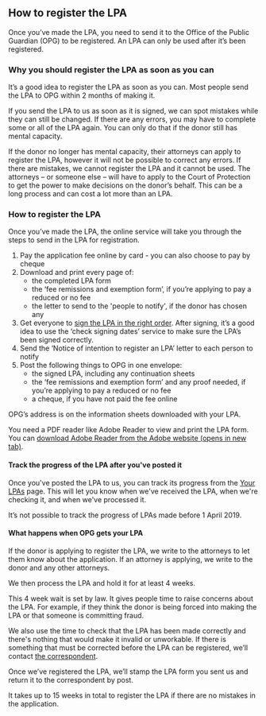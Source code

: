 ## How to register the LPA

Once you’ve made the LPA, you need to send it to the Office of the Public Guardian (OPG) to be registered. An LPA can only be used after it’s been registered.

### Why you should register the LPA as soon as you can

It’s a good idea to register the LPA as soon as you can. Most people send the LPA to OPG within 2 months of making it.

If you send the LPA to us as soon as it is signed, we can spot mistakes while they can still be changed. If there are any errors, you may have to complete some or all of the LPA again. You can only do that if the donor still has mental capacity.

If the donor no longer has mental capacity, their attorneys can apply to register the LPA, however it will not be possible to correct any errors. If there are mistakes, we cannot register the LPA and it cannot be used. The attorneys – or someone else – will have to apply to the Court of Protection to get the power to make decisions on the donor’s behalf. This can be a long process and can cost a lot more than an LPA.

### How to register the LPA

Once you’ve made the LPA, the online service will take you through the steps to send in the LPA for registration.

1. Pay the application fee online by card - you can also choose to pay by cheque
2. Download and print every page of:
    * the completed LPA form
    * the ‘fee remissions and exemption form’, if you’re applying to pay a reduced or no fee
    * the letter to send to the 'people to notify', if the donor has chosen any
3. Get everyone to [sign the LPA in the right order](/help/#topic-signing-the-lpa). After signing, it’s a good idea to use the ‘check signing dates’ service to make sure the LPA’s been signed correctly.
4. Send the ‘Notice of intention to register an LPA’ letter to each person to notify
5. Post the following things to OPG in one envelope:
    * the signed LPA, including any continuation sheets
    * the ‘fee remissions and exemption form’ and any proof needed, if you’re applying to pay a reduced or no fee
    * a cheque, if you have not paid the fee online

OPG’s address is on the information sheets downloaded with your LPA.

You need a PDF reader like Adobe Reader to view and print the LPA form. You can <a href="http://www.adobe.com/uk/products/reader.html" target="_blank" rel="external noopener noreferrer">download Adobe Reader from the Adobe website (opens in new tab)</a>.

#### Track the progress of the LPA after you've posted it

Once you've posted the LPA to us, you can track its progress from the [Your LPAs](/user/dashboard) page. This will let you know when we've received the LPA, when we're checking it, and when we've processed it.

It’s not possible to track the progress of LPAs made before 1 April 2019.


#### What happens when OPG gets your LPA

If the donor is applying to register the LPA, we write to the attorneys to let them know about the application. If an attorney is applying, we write to the donor and any other attorneys.

We then process the LPA and hold it for at least 4 weeks.

This 4 week wait is set by law. It gives people time to raise concerns about the LPA. For example, if they think the donor is being forced into making the LPA or that someone is committing fraud.

We also use the time to check that the LPA has been made correctly and there's nothing that would make it invalid or unworkable. If there is something that must be corrected before the LPA can be registered, we’ll contact [the correspondent](/help/#topic-correspondent).

Once we’ve registered the LPA, we’ll stamp the LPA form you sent us and return it to the correspondent by post.

It takes up to 15 weeks in total to register the LPA if there are no mistakes in the application.
